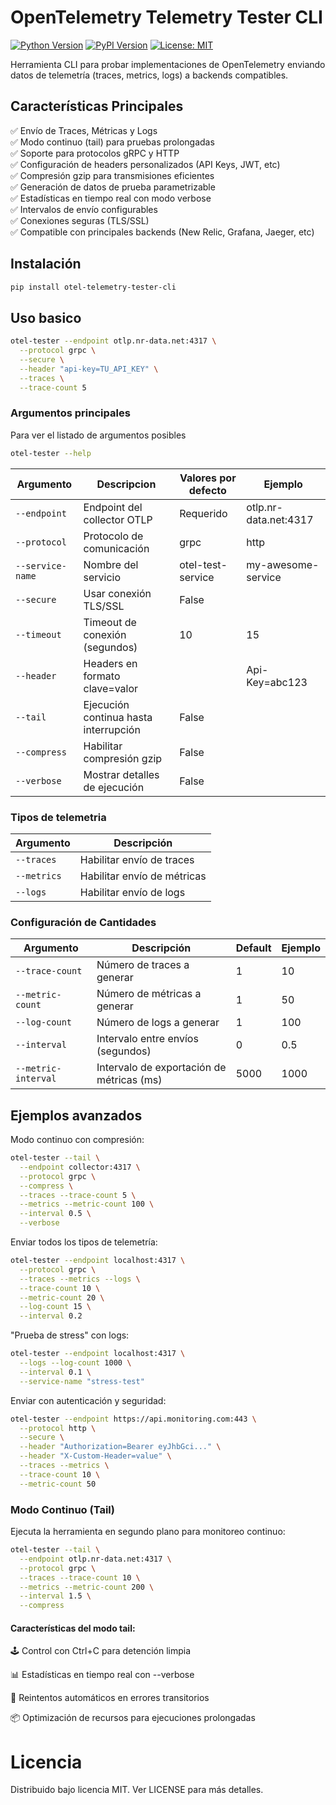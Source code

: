 # OpenTelemetry Telemetry Tester CLI

[![Python Version](https://img.shields.io/badge/python-3.8%2B-blue)](https://www.python.org/)
[![PyPI Version](https://img.shields.io/pypi/v/otel-telemetry-tester-cli)](https://pypi.org/project/otel-telemetry-tester-cli/)
[![License: MIT](https://img.shields.io/badge/License-MIT-yellow.svg)](https://opensource.org/licenses/MIT)

Herramienta CLI para probar implementaciones de OpenTelemetry enviando datos de telemetría (traces, metrics, logs) a backends compatibles.

## Características Principales

✅ Envío de Traces, Métricas y Logs  
✅ Modo continuo (tail) para pruebas prolongadas  
✅ Soporte para protocolos gRPC y HTTP  
✅ Configuración de headers personalizados (API Keys, JWT, etc)  
✅ Compresión gzip para transmisiones eficientes  
✅ Generación de datos de prueba parametrizable  
✅ Estadísticas en tiempo real con modo verbose  
✅ Intervalos de envío configurables  
✅ Conexiones seguras (TLS/SSL)  
✅ Compatible con principales backends (New Relic, Grafana, Jaeger, etc)

## Instalación

```bash
pip install otel-telemetry-tester-cli
```

## Uso basico

```bash
otel-tester --endpoint otlp.nr-data.net:4317 \
  --protocol grpc \
  --secure \
  --header "api-key=TU_API_KEY" \
  --traces \
  --trace-count 5
```

### Argumentos principales

Para ver el listado de argumentos posibles

```bash
otel-tester --help
```

| Argumento     | Descripcion                    | Valores por defecto | Ejemplo               |
|----------------|--------------------------------|---------------------|-----------------------|
| `--endpoint`     | Endpoint del collector OTLP    | Requerido           | otlp.nr-data.net:4317 |
| `--protocol`     | Protocolo de comunicación      | grpc                | http                  |
| `--service-name` | Nombre del servicio            | otel-test-service   | my-awesome-service    |
| `--secure`       | Usar conexión TLS/SSL          | False               |                       |
| `--timeout `     | Timeout de conexión (segundos) | 10                  | 15                    |
| `--header`       | Headers en formato clave=valor |                     | Api-Key=abc123        |
|`--tail`	           |Ejecución continua hasta interrupción	|False	        |                 |
|`--compress`	       |Habilitar compresión gzip	      |False	              |  |
|`--verbose`	       |Mostrar detalles de ejecución	  |False                |  |

### Tipos de telemetria

|Argumento	|Descripción|
|-------------|----------------------|
|`--traces`	|Habilitar envío de traces|	
|`--metrics`	|Habilitar envío de métricas|	
|`--logs`	|Habilitar envío de logs|

### Configuración de Cantidades
|Argumento	|Descripción	|Default	|Ejemplo|
|----|-----|-----|-----|
|`--trace-count`	|Número de traces a generar	|1	|10|
|`--metric-count`	|Número de métricas a generar	|1	|50|
|`--log-count`	|Número de logs a generar	|1	|100|
|`--interval`	|Intervalo entre envíos (segundos)	|0	|0.5|
|`--metric-interval`	|Intervalo de exportación de métricas (ms)	|5000	|1000|

## Ejemplos avanzados

Modo continuo con compresión:

```bash
otel-tester --tail \
  --endpoint collector:4317 \
  --protocol grpc \
  --compress \
  --traces --trace-count 5 \
  --metrics --metric-count 100 \
  --interval 0.5 \
  --verbose
```

Enviar todos los tipos de telemetría:

```bash
otel-tester --endpoint localhost:4317 \
  --protocol grpc \
  --traces --metrics --logs \
  --trace-count 10 \
  --metric-count 20 \
  --log-count 15 \
  --interval 0.2
```

"Prueba de stress" con logs:

```bash
otel-tester --endpoint localhost:4317 \
  --logs --log-count 1000 \
  --interval 0.1 \
  --service-name "stress-test"
```

Enviar con autenticación y seguridad:

```bash
otel-tester --endpoint https://api.monitoring.com:443 \
  --protocol http \
  --secure \
  --header "Authorization=Bearer eyJhbGci..." \
  --header "X-Custom-Header=value" \
  --traces --metrics \
  --trace-count 10 \
  --metric-count 50
```

### Modo Continuo (Tail)
Ejecuta la herramienta en segundo plano para monitoreo continuo:

```bash
otel-tester --tail \
  --endpoint otlp.nr-data.net:4317 \
  --protocol grpc \
  --traces --trace-count 10 \
  --metrics --metric-count 200 \
  --interval 1.5 \
  --compress
```

#### Características del modo tail:

🕹️ Control con Ctrl+C para detención limpia

📊 Estadísticas en tiempo real con --verbose

🔄 Reintentos automáticos en errores transitorios

📦 Optimización de recursos para ejecuciones prolongadas

# Licencia
Distribuido bajo licencia MIT. Ver LICENSE para más detalles.